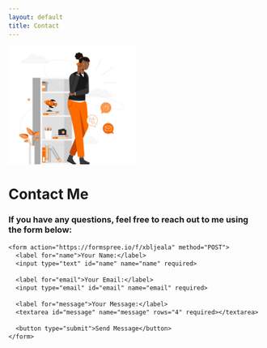 ```yaml
---
layout: default
title: Contact
---
```


<div class="contact-form-container">
  <!-- Left Side: Image -->
  <div class="contact-image">
    <img src="Images\contact-me.gif" alt="Contact Me" style="max-width:50%; height:auto;">
  </div>

  <!-- Right Side: Contact Form -->
  <div class="contact-form">
    <h1>Contact Me</h1>
    <h3>If you have any questions, feel free to reach out to me using the form below:</h3>

    <form action="https://formspree.io/f/xbljeala" method="POST">
      <label for="name">Your Name:</label>
      <input type="text" id="name" name="name" required>
      
      <label for="email">Your Email:</label>
      <input type="email" id="email" name="email" required>
      
      <label for="message">Your Message:</label>
      <textarea id="message" name="message" rows="4" required></textarea>
      
      <button type="submit">Send Message</button>
    </form>
  </div>
</div>
